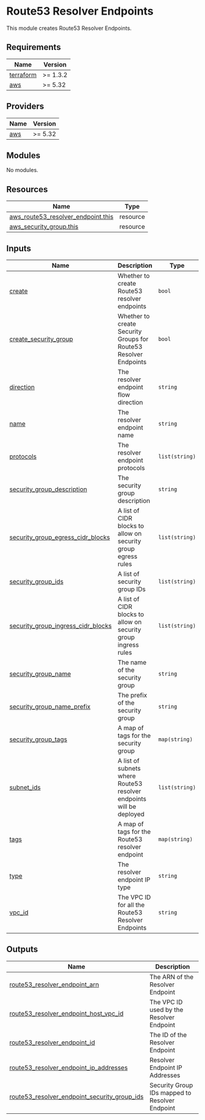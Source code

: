 # Route53 Resolver Endpoints

This module creates Route53 Resolver Endpoints.

<!-- BEGINNING OF PRE-COMMIT-TERRAFORM DOCS HOOK -->
## Requirements

| Name | Version |
|------|---------|
| <a name="requirement_terraform"></a> [terraform](#requirement\_terraform) | >= 1.3.2 |
| <a name="requirement_aws"></a> [aws](#requirement\_aws) | >= 5.32 |

## Providers

| Name | Version |
|------|---------|
| <a name="provider_aws"></a> [aws](#provider\_aws) | >= 5.32 |

## Modules

No modules.

## Resources

| Name | Type |
|------|------|
| [aws_route53_resolver_endpoint.this](https://registry.terraform.io/providers/hashicorp/aws/latest/docs/resources/route53_resolver_endpoint) | resource |
| [aws_security_group.this](https://registry.terraform.io/providers/hashicorp/aws/latest/docs/resources/security_group) | resource |

## Inputs

| Name | Description | Type | Default | Required |
|------|-------------|------|---------|:--------:|
| <a name="input_create"></a> [create](#input\_create) | Whether to create Route53 resolver endpoints | `bool` | `true` | no |
| <a name="input_create_security_group"></a> [create\_security\_group](#input\_create\_security\_group) | Whether to create Security Groups for Route53 Resolver Endpoints | `bool` | `true` | no |
| <a name="input_direction"></a> [direction](#input\_direction) | The resolver endpoint flow direction | `string` | `"INBOUND"` | no |
| <a name="input_name"></a> [name](#input\_name) | The resolver endpoint name | `string` | `null` | no |
| <a name="input_protocols"></a> [protocols](#input\_protocols) | The resolver endpoint protocols | `list(string)` | `[]` | no |
| <a name="input_security_group_description"></a> [security\_group\_description](#input\_security\_group\_description) | The security group description | `string` | `null` | no |
| <a name="input_security_group_egress_cidr_blocks"></a> [security\_group\_egress\_cidr\_blocks](#input\_security\_group\_egress\_cidr\_blocks) | A list of CIDR blocks to allow on security group egress rules | `list(string)` | `[]` | no |
| <a name="input_security_group_ids"></a> [security\_group\_ids](#input\_security\_group\_ids) | A list of security group IDs | `list(string)` | `[]` | no |
| <a name="input_security_group_ingress_cidr_blocks"></a> [security\_group\_ingress\_cidr\_blocks](#input\_security\_group\_ingress\_cidr\_blocks) | A list of CIDR blocks to allow on security group ingress rules | `list(string)` | `[]` | no |
| <a name="input_security_group_name"></a> [security\_group\_name](#input\_security\_group\_name) | The name of the security group | `string` | `null` | no |
| <a name="input_security_group_name_prefix"></a> [security\_group\_name\_prefix](#input\_security\_group\_name\_prefix) | The prefix of the security group | `string` | `null` | no |
| <a name="input_security_group_tags"></a> [security\_group\_tags](#input\_security\_group\_tags) | A map of tags for the security group | `map(string)` | `{}` | no |
| <a name="input_subnet_ids"></a> [subnet\_ids](#input\_subnet\_ids) | A list of subnets where Route53 resolver endpoints will be deployed | `list(string)` | `[]` | no |
| <a name="input_tags"></a> [tags](#input\_tags) | A map of tags for the Route53 resolver endpoint | `map(string)` | `{}` | no |
| <a name="input_type"></a> [type](#input\_type) | The resolver endpoint IP type | `string` | `"IPV4"` | no |
| <a name="input_vpc_id"></a> [vpc\_id](#input\_vpc\_id) | The VPC ID for all the Route53 Resolver Endpoints | `string` | `""` | no |

## Outputs

| Name | Description |
|------|-------------|
| <a name="output_route53_resolver_endpoint_arn"></a> [route53\_resolver\_endpoint\_arn](#output\_route53\_resolver\_endpoint\_arn) | The ARN of the Resolver Endpoint |
| <a name="output_route53_resolver_endpoint_host_vpc_id"></a> [route53\_resolver\_endpoint\_host\_vpc\_id](#output\_route53\_resolver\_endpoint\_host\_vpc\_id) | The VPC ID used by the Resolver Endpoint |
| <a name="output_route53_resolver_endpoint_id"></a> [route53\_resolver\_endpoint\_id](#output\_route53\_resolver\_endpoint\_id) | The ID of the Resolver Endpoint |
| <a name="output_route53_resolver_endpoint_ip_addresses"></a> [route53\_resolver\_endpoint\_ip\_addresses](#output\_route53\_resolver\_endpoint\_ip\_addresses) | Resolver Endpoint IP Addresses |
| <a name="output_route53_resolver_endpoint_security_group_ids"></a> [route53\_resolver\_endpoint\_security\_group\_ids](#output\_route53\_resolver\_endpoint\_security\_group\_ids) | Security Group IDs mapped to Resolver Endpoint |
<!-- END OF PRE-COMMIT-TERRAFORM DOCS HOOK -->
